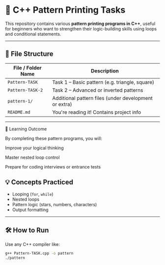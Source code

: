# 🔷 C++ Pattern Printing Tasks

This repository contains various **pattern printing programs in C++**, useful for beginners who want to strengthen their logic-building skills using loops and conditional statements.

---

## 📂 File Structure

| File / Folder Name  | Description                             |
|---------------------|------------------------------------------|
| `Pattern-TASK`      | Task 1 – Basic pattern (e.g. triangle, square) |
| `Pattern-TASK-2`    | Task 2 – Advanced or inverted patterns   |
| `pattern-1/`        | Additional pattern files (under development or extra) |
| `README.md`         | You're reading it! Contains project info |

---

🎯 Learning Outcome

By completing these pattern programs, you will:

Improve your logical thinking

Master nested loop control

Prepare for coding interviews or entrance tests


## 💡 Concepts Practiced

- Looping (`for`, `while`)
- Nested loops
- Pattern logic (stars, numbers, characters)
- Output formatting

---

## 🛠️ How to Run

Use any C++ compiler like:

```bash
g++ Pattern-TASK.cpp -o pattern
./pattern

